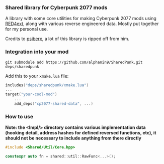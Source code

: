 ### Shared library for Cyberpunk 2077 mods

A library with some core utilities for making Cyberpunk 2077 mods using [RED4ext](https://github.com/WopsS/RED4ext.SDK), along with various reverse engineered data. Mostly put together for my personal use.

Credits to [psiberx](https://github.com/psiberx), a lot of this library is ripped off from him.

### Integration into your mod

`git submodule add https://github.com/alphanin9/SharedPunk.git deps/sharedpunk`

Add this to your `xmake.lua` file:

```lua
includes("deps/sharedpunk/xmake.lua")
...
target("your-cool-mod")
    ...
    add_deps("cp2077-shared-data", ...)
```

### How to use

**Note: the \<Impl/> directory contains various implementation data 
(hooking detail, address hashes for defined reversed functions, etc), 
it should not be necessary to include anything from there directly**

```cpp
#include <Shared/Util/Core.hpp>

constexpr auto fn = shared::util::RawFunc<...>();
```
